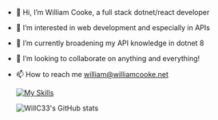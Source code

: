 - 👋 Hi, I’m William Cooke, a full stack dotnet/react developer
- 👀 I’m interested in web development and especially in APIs 
- 🌱 I’m currently broadening my API knowledge in dotnet 8
- 💞️ I’m looking to collaborate on anything and everything!
- 📫 How to reach me william@williamcooke.net

  [![My Skills](https://skillicons.dev/icons?i=cs,dotnet,react,js,html,css,azure,github)](https://skillicons.dev)

  ![WillC33's GitHub stats](https://github-readme-stats.vercel.app/api?username=WillC33?icons=true&theme=tokyonight)

<!---
WillC33/WillC33 is a ✨ special ✨ repository because its `README.md` (this file) appears on your GitHub profile.
You can click the Preview link to take a look at your changes.
--->
